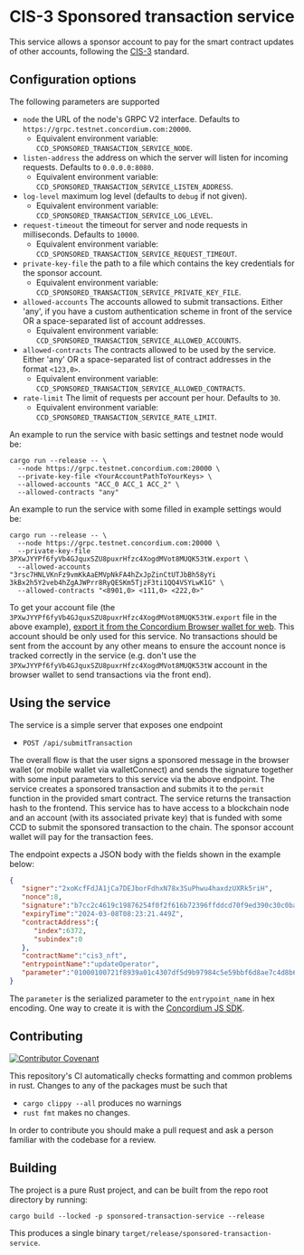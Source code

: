 # CIS-3 Sponsored transaction service

This service allows a sponsor account to pay for the smart contract updates of other accounts, following the [CIS-3](https://proposals.concordium.software/CIS/cis-3.html) standard.

## Configuration options

The following parameters are supported

- `node` the URL of the node's GRPC V2 interface. Defaults to `https://grpc.testnet.concordium.com:20000`.
  - Equivalent environment variable: `CCD_SPONSORED_TRANSACTION_SERVICE_NODE`.
- `listen-address` the address on which the server will listen for incoming requests. Defaults to `0.0.0.0:8080`.
  - Equivalent environment variable: `CCD_SPONSORED_TRANSACTION_SERVICE_LISTEN_ADDRESS`.
- `log-level` maximum log level (defaults to `debug` if not given).
  - Equivalent environment variable: `CCD_SPONSORED_TRANSACTION_SERVICE_LOG_LEVEL`.
- `request-timeout` the timeout for server and node requests in milliseconds. Defaults to `10000`.
  - Equivalent environment variable: `CCD_SPONSORED_TRANSACTION_SERVICE_REQUEST_TIMEOUT`.
- `private-key-file` the path to a file which contains the key credentials for the sponsor account.
  - Equivalent environment variable: `CCD_SPONSORED_TRANSACTION_SERVICE_PRIVATE_KEY_FILE`.
- `allowed-accounts` The accounts allowed to submit transactions. Either 'any', if you have a custom authentication scheme in front of the service OR a space-separated list of account addresses.
  - Equivalent environment variable: `CCD_SPONSORED_TRANSACTION_SERVICE_ALLOWED_ACCOUNTS`.
- `allowed-contracts` The contracts allowed to be used by the service. Either 'any' OR a space-separated list of contract addresses in the format `<123,0>`.
  - Equivalent environment variable: `CCD_SPONSORED_TRANSACTION_SERVICE_ALLOWED_CONTRACTS`.
- `rate-limit` The limit of requests per account per hour. Defaults to `30`.
  - Equivalent environment variable: `CCD_SPONSORED_TRANSACTION_SERVICE_RATE_LIMIT`.

An example to run the service with basic settings and testnet node would be:

```shell
cargo run --release -- \
  --node https://grpc.testnet.concordium.com:20000 \
  --private-key-file <YourAccountPathToYourKeys> \
  --allowed-accounts "ACC_0 ACC_1 ACC_2" \
  --allowed-contracts "any"

```

An example to run the service with some filled in example settings would be:

```shell
cargo run --release -- \
  --node https://grpc.testnet.concordium.com:20000 \
  --private-key-file 3PXwJYYPf6fyVb4GJquxSZU8puxrHfzc4XogdMVot8MUQK53tW.export \
  --allowed-accounts "3rsc7HNLVKnFz9vmKkAaEMVpNkFA4hZxJpZinCtUTJbBh58yYi 3kBx2h5Y2veb4hZgAJWPrr8RyQESKm5TjzF3ti1QQ4VSYLwK1G" \
  --allowed-contracts "<8901,0> <111,0> <222,0>"
```

To get your account file (the `3PXwJYYPf6fyVb4GJquxSZU8puxrHfzc4XogdMVot8MUQK53tW.export` file in the above example), [export it from the Concordium Browser wallet for web](https://developer.concordium.software/en/mainnet/net/guides/export-key.html).
This account should be only used for this service. No transactions should be sent from the account by any other means to ensure the account nonce is tracked
correctly in the service (e.g. don't use the `3PXwJYYPf6fyVb4GJquxSZU8puxrHfzc4XogdMVot8MUQK53tW` account in the browser wallet to send transactions via the front end).

## Using the service

The service is a simple server that exposes one endpoint

 - `POST /api/submitTransaction`

The overall flow is that the user signs a sponsored message in the browser wallet (or mobile wallet via walletConnect) and sends the signature together with some input parameters to this service via the above endpoint.
The service creates a sponsored transaction and submits it to the `permit` function in the provided smart contract.
The service returns the transaction hash to the frontend.
This service has to have access to a blockchain node and an account (with its associated private key) that is funded with some CCD to submit the sponsored transaction to the chain.
The sponsor account wallet will pay for the transaction fees.

The endpoint expects a JSON body with the fields shown in the example below:

``` json
{
   "signer":"2xoKcfFdJA1jCa7DEJborFdhxN78x3SuPhwu4haxdzUXRk5riH",
   "nonce":8,
   "signature":"b7cc2c4619c19876254f0f2f616b72396ffddcd70f9ed390c30c0ba76767cde31200152c1215c0c377de03e78efe467e017f59b542fec131a8cc53f94e28c70d",
   "expiryTime":"2024-03-08T08:23:21.449Z",
   "contractAddress":{
      "index":6372,
      "subindex":0
   },
   "contractName":"cis3_nft",
   "entrypointName":"updateOperator",
   "parameter":"01000100721f8939a01c4307df5d9b97984c5e59bbf6d8ae7c4d8b62085117f46f15947e"
}
```

The `parameter` is the serialized parameter to the `entrypoint_name` in hex encoding. One way to create it is with the [Concordium JS SDK](https://developer.concordium.software/concordium-node-sdk-js/functions/schema.serializeTypeValue.html).

## Contributing

[![Contributor Covenant](https://img.shields.io/badge/Contributor%20Covenant-2.0-4baaaa.svg)](https://github.com/Concordium/.github/blob/main/.github/CODE_OF_CONDUCT.md)

This repository's CI automatically checks formatting and common problems in rust.
Changes to any of the packages must be such that
- `cargo clippy --all` produces no warnings
- `rust fmt` makes no changes.

In order to contribute you should make a pull request and ask a person familiar with the codebase for a review.

## Building

The project is a pure Rust project, and can be built from the repo root directory by running:

```shell
cargo build --locked -p sponsored-transaction-service --release
```

This produces a single binary `target/release/sponsored-transaction-service`.

